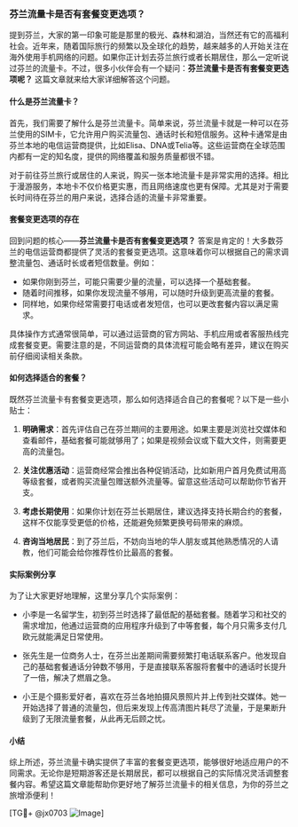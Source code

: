 ### 芬兰流量卡是否有套餐变更选项？

提到芬兰，大家的第一印象可能是那里的极光、森林和湖泊，当然还有它的高福利社会。近年来，随着国际旅行的频繁以及全球化的趋势，越来越多的人开始关注在海外使用手机网络的问题。如果你正计划去芬兰旅行或者长期居住，那么一定听说过芬兰的流量卡。不过，很多小伙伴会有一个疑问：**芬兰流量卡是否有套餐变更选项呢？** 这篇文章就来给大家详细解答这个问题。

#### 什么是芬兰流量卡？

首先，我们需要了解什么是芬兰流量卡。简单来说，芬兰流量卡就是一种可以在芬兰使用的SIM卡，它允许用户购买流量包、通话时长和短信服务。这种卡通常是由芬兰本地的电信运营商提供，比如Elisa、DNA或Telia等。这些运营商在全球范围内都有一定的知名度，提供的网络覆盖和服务质量都很不错。

对于前往芬兰旅行或居住的人来说，购买一张本地流量卡是非常实用的选择。相比于漫游服务，本地卡不仅价格更实惠，而且网络速度也更有保障。尤其是对于需要长时间待在芬兰的用户来说，选择合适的流量卡非常重要。

#### 套餐变更选项的存在

回到问题的核心——**芬兰流量卡是否有套餐变更选项？** 答案是肯定的！大多数芬兰的电信运营商都提供了灵活的套餐变更选项。这意味着你可以根据自己的需求调整流量包、通话时长或者短信数量。例如：

- 如果你刚到芬兰，可能只需要少量的流量，可以选择一个基础套餐。
- 随着时间推移，如果你发现流量不够用，可以随时升级到更高流量的套餐。
- 同样地，如果你经常需要打电话或者发短信，也可以更改套餐内容以满足需求。

具体操作方式通常很简单，可以通过运营商的官方网站、手机应用或者客服热线完成套餐变更。需要注意的是，不同运营商的具体流程可能会略有差异，建议在购买前仔细阅读相关条款。

#### 如何选择适合的套餐？

既然芬兰流量卡有套餐变更选项，那么如何选择适合自己的套餐呢？以下是一些小贴士：

1. **明确需求**：首先评估自己在芬兰期间的主要用途。如果主要是浏览社交媒体和查看邮件，基础套餐可能就够用了；如果是视频会议或下载大文件，则需要更高的流量包。

2. **关注优惠活动**：运营商经常会推出各种促销活动，比如新用户首月免费试用高等级套餐，或者购买流量包赠送额外流量等。留意这些活动可以帮助你节省开支。

3. **考虑长期使用**：如果你计划在芬兰长期居住，建议选择支持长期合约的套餐，这样不仅能享受更低的价格，还能避免频繁更换号码带来的麻烦。

4. **咨询当地居民**：到了芬兰后，不妨向当地的华人朋友或其他熟悉情况的人请教，他们可能会给你推荐性价比最高的套餐。

#### 实际案例分享

为了让大家更好地理解，这里分享几个实际案例：

- 小李是一名留学生，初到芬兰时选择了最低配的基础套餐。随着学习和社交的需求增加，他通过运营商的应用程序升级到了中等套餐，每个月只需多支付几欧元就能满足日常使用。
  
- 张先生是一位商务人士，在芬兰出差期间需要频繁打电话联系客户。他发现自己的基础套餐通话分钟数不够用，于是直接联系客服将套餐中的通话时长提升了一倍，解决了燃眉之急。

- 小王是个摄影爱好者，喜欢在芬兰各地拍摄风景照片并上传到社交媒体。她一开始选择了普通的流量包，但后来发现上传高清图片耗尽了流量，于是果断升级到了无限流量套餐，从此再无后顾之忧。

#### 小结

综上所述，芬兰流量卡确实提供了丰富的套餐变更选项，能够很好地适应用户的不同需求。无论你是短期游客还是长期居民，都可以根据自己的实际情况灵活调整套餐内容。希望这篇文章能帮助你更好地了解芬兰流量卡的相关信息，为你的芬兰之旅增添便利！

[TG💪+ @jx0703 ![Image](https://github.com/user-attachments/assets/dbca1d08-cadb-493c-b0ec-ad6f7a83f270)]